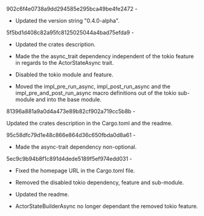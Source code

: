 902c6f4e0738a9dd294585e295bca49be4fe2472 -

- Updated the version string "0.4.0-alpha".



5f5bd1d408c82a95fc8125025044a4bad75efda9 -

- Updated the crates description.

- Made the the async_trait dependency independent of the tokio feature in regards to the ActorStateAsync trait.

- Disabled the tokio module and feature.

- Moved the impl_pre_run_async, impl_post_run_async and the impl_pre_and_post_run_async macro definitions out of the tokio sub-module and into the base module.



81396a881a9a0d4a473e89b82cf902a719cc5b8b -

Updated the crates description in the Cargo.toml and the readme.



95c58dfc79d1e48c866e864d36c650fbda0d8a61 -

- Made the async-trait dependency non-optional.



5ec9c9b94b8f1c891d4dede5189f5ef974edd031 -

- Fixed the homepage URL in the Cargo.toml file.

- Removed the disabled tokio dependency, feature and sub-module.

- Updated the readme.

- ActorStateBuilderAsync no longer dependant the removed tokio feature.



